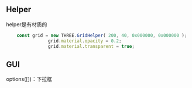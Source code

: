 ## Helper

helper是有材质的
```js
	const grid = new THREE.GridHelper( 200, 40, 0x000000, 0x000000 );
				grid.material.opacity = 0.2;
				grid.material.transparent = true;
```

## GUI

options([])：下拉框